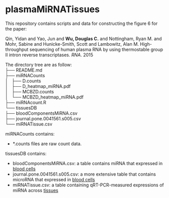 # plasmaMiRNATissues

This repository contains scripts and data for constructing the figure 6 for the paper:

Qin, Yidan and Yao, Jun and **Wu, Douglas C.** and Nottingham, Ryan M. and Mohr, Sabine and Hunicke-Smith, Scott and Lambowitz, Alan M. High-throughput sequencing of human plasma RNA by using thermostable group II intron reverse transcriptases. *RNA*. 2015

The directory tree are as follow:   
├── README.md  
├── miRNACounts  
│   ├── D.counts  
│   ├── D_heatmap_miRNA.pdf  
│   ├── MCBZD.counts  
│   └── MCBZD_heatmap_miRNA.pdf  
├── miRNAcount.R  
└── tissuesDB  
    ├── bloodComponentsMiRNA.csv  
    ├── journal.pone.0041561.s005.csv  
    └── miRNATissue.csv  

miRNACounts contains:

* \*.counts files are raw count data.

tissuesDB contains: 

* bloodComponentsMiRNA.csv: a table contains miRNA that expressed in [blood cells](http://journals.plos.org/plosone/article?id=10.1371/journal.pone.0041561)
* journal.pone.0041561.s005.csv: a more extensive table that contains microRNA that expressed in [blood cells](http://journals.plos.org/plosone/article?id=10.1371/journal.pone.0041561)
* miRNATissue.csv: a table containing qRT-PCR-measured expressions of miRNA across [tissues](http://www.ncbi.nlm.nih.gov/pubmed/17604727)
